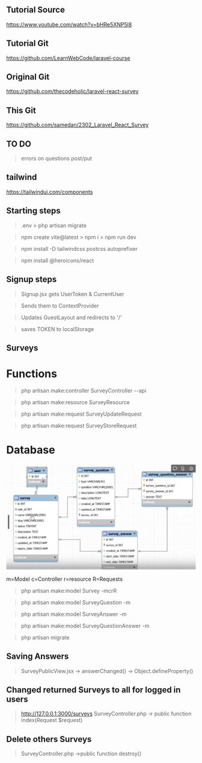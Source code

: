 ## Tutorial Source

https://www.youtube.com/watch?v=bHRe5XNP5l8

## Tutorial Git

https://github.com/LearnWebCode/laravel-course

## Original Git

https://github.com/thecodeholic/laravel-react-survey

## This Git

https://github.com/samedan/2302_Laravel_React_Survey

## TO DO

> errors on questions post/put

## tailwind

https://tailwindui.com/components

## Starting steps

> .env > php artisan migrate

> npm create vite@latest > npm i > npm run dev

> npm install -D tailwindcss postcss autoprefixer

> npm install @heroicons/react

## Signup steps

> Signup.jsx gets UserToken & CurrentUser

> Sends them to ContextProvider

> Updates GuestLayout and redirects to '/'

> saves TOKEN to localStorage

## Surveys

# Functions

> php artisan make:controller SurveyController --api

> php artisan make:resource SurveyResource

> php artisan make:request SurveyUpdateRequest

> php artisan make:request SurveyStoreRequest

# Database

![alt text](https://github.com/samedan/2302_Laravel_React_Survey/blob/main/public/schema_dbb.jpg?raw=true)

m=Model c=Controller r=resource R=Requests

> php artisan make:model Survey -mcrR

> php artisan make:model SurveyQuestion -m

> php artisan make:model SurveyAnswer -m

> php artisan make:model SurveyQuestionAnswer -m

> php artisan migrate

## Saving Answers

> SurveyPublicView.jsx -> answerChanged() -> Object.defineProperty()

## Changed returned Surveys to all for logged in users

> http://127.0.0.1:3000/surveys
> SurveyController.php -> public function index(Request $request)

## Delete others Surveys

> SurveyController.php ->public function destroy()

